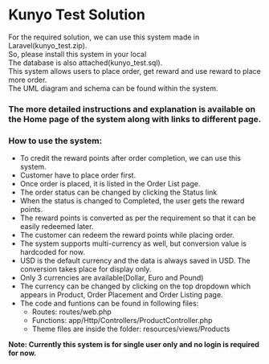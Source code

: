 <h1>Kunyo Test Solution </h1>
<p>
    For the required solution, we can use this system made in Laravel(kunyo_test.zip). <br>
    So, please install this system in your local <br>
    The database is also attached(kunyo_test.sql). <br>
    This system allows users to place order, get reward and use reward to place more order. <br>
    The UML diagram and schema can be found within the system.
</p>


<h3>The more detailed instructions and explanation is available on the Home page of the system along with links to different page.</h3>

<h3>How to use the system:</h3>

- To credit the reward points after order completion, we can use this system. <br>
- Customer have to place order first. <br>
- Once order is placed, it is listed in the Order List page. <br>
- The order status can be changed by clicking the Status link <br>
- When the status is changed to Completed, the user gets the reward points. <br>
- The reward points is converted as per the requirement so that it can be easily redeemed later. <br>
- The customer can redeem the reward points while placing order.
- The system supports multi-currency as well, but conversion value is hardcoded for now.
- USD is the default currency and the data is always saved in USD. The conversion takes place for display only.
- Only 3 currencies are available(Dollar, Euro and Pound)
- The currency can be changed by clicking on the top dropdown which appears in Product, Order Placement and Order Listing page.
- The code and funtions can be found in following files:
  - Routes: routes/web.php
  - Functions: app/Http/Controllers/ProductController.php
  - Theme files are inside the folder: resources/views/Products

<strong>Note: Currently this system is for single user only and no login is required for now. <br></strong>
